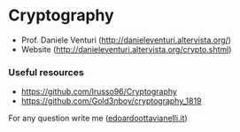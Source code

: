 # Cryptography

- Prof. Daniele Venturi (http://danieleventuri.altervista.org/)
- Website (http://danieleventuri.altervista.org/crypto.shtml)

### Useful resources

- https://github.com/lrusso96/Cryptography
- https://github.com/Gold3nboy/cryptography_1819


For any question write me ([edoardoottavianelli.it](https://www.edoardoottavianelli.it/))
